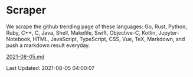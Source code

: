 # Scraper

We scrape the github trending page of these languages: Go, Rust, Python, Ruby, C++, C, Java, Shell, Makefile, Swift, Objective-C, Kotlin, Jupyter-Notebook, HTML, JavaScript, TypeScript, CSS, Vue, TeX, Markdown, and push a markdown result everyday.

[2021-08-05.md](https://github.com/yangwenmai/github-trending-backup/blob/master/2021-08-05.md)

Last Updated: 2021-08-05 04:00:07